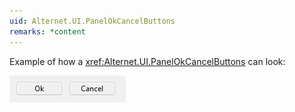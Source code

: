 ```yaml
---
uid: Alternet.UI.PanelOkCancelButtons
remarks: *content
---
```


Example of how a <xref:Alternet.UI.PanelOkCancelButtons> can look:

![PanelOkCancelButtons](images/PanelOkCancelButtons.png)

